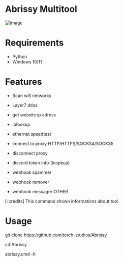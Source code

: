 # Abrissy Multitool 
![image](https://github.com/torch-studios/Abrissy/assets/131596876/794d34ab-a6dd-405b-b471-969a18971ba2)
# Requirements 
- Python
- Windows 10/11
# Features 
- Scan wifi networks

- Layer7 ddos

- get website ip adress

- iplookup

- ethernet speedtest

- connect to proxy HTTP/HTTPS/SOCKS4/SOCKS5

- disconnect proxy

- discord token info (loopkup)

- webhook spammer

- webhook remover

- webhook messager
OTHER

[-credits] This command shown informations about tool
# Usage 
git clone https://github.com/torch-studios/Abrissy

cd Abrissy

abrissy.cmd -h 
